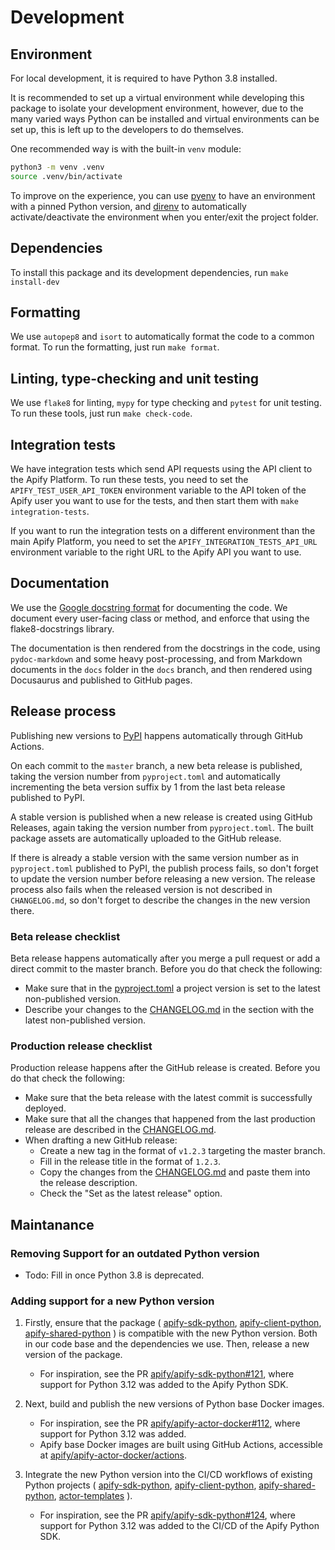 # Development

## Environment

For local development, it is required to have Python 3.8 installed.

It is recommended to set up a virtual environment while developing this package to isolate your development environment,
however, due to the many varied ways Python can be installed and virtual environments can be set up,
this is left up to the developers to do themselves.

One recommended way is with the built-in `venv` module:

```bash
python3 -m venv .venv
source .venv/bin/activate
```

To improve on the experience, you can use [pyenv](https://github.com/pyenv/pyenv) to have an environment with a pinned Python version,
and [direnv](https://github.com/direnv/direnv) to automatically activate/deactivate the environment when you enter/exit the project folder.

## Dependencies

To install this package and its development dependencies, run `make install-dev`

## Formatting

We use `autopep8` and `isort` to automatically format the code to a common format. To run the formatting, just run `make format`.

## Linting, type-checking and unit testing

We use `flake8` for linting, `mypy` for type checking and `pytest` for unit testing. To run these tools, just run `make check-code`.

## Integration tests

We have integration tests which send API requests using the API client to the Apify Platform.
To run these tests, you need to set the `APIFY_TEST_USER_API_TOKEN` environment variable to the API token of the Apify user you want to use for the tests,
and then start them with `make integration-tests`.

If you want to run the integration tests on a different environment than the main Apify Platform,
you need to set the `APIFY_INTEGRATION_TESTS_API_URL` environment variable to the right URL to the Apify API you want to use.

## Documentation

We use the [Google docstring format](https://sphinxcontrib-napoleon.readthedocs.io/en/latest/example_google.html) for documenting the code.
We document every user-facing class or method, and enforce that using the flake8-docstrings library.

The documentation is then rendered from the docstrings in the code, using `pydoc-markdown` and some heavy post-processing,
and from Markdown documents in the `docs` folder in the `docs` branch, and then rendered using Docusaurus and published to GitHub pages.

## Release process

Publishing new versions to [PyPI](https://pypi.org/project/apify-client) happens automatically through GitHub Actions.

On each commit to the `master` branch, a new beta release is published, taking the version number from `pyproject.toml`
and automatically incrementing the beta version suffix by 1 from the last beta release published to PyPI.

A stable version is published when a new release is created using GitHub Releases, again taking the version number from `pyproject.toml`.
The built package assets are automatically uploaded to the GitHub release.

If there is already a stable version with the same version number as in `pyproject.toml` published to PyPI, the publish process fails,
so don't forget to update the version number before releasing a new version.
The release process also fails when the released version is not described in `CHANGELOG.md`,
so don't forget to describe the changes in the new version there.

### Beta release checklist

Beta release happens automatically after you merge a pull request or add a direct commit to the master branch. Before you do that check the following:

- Make sure that in the [pyproject.toml](https://github.com/apify/apify-sdk-python/blob/master/pyproject.toml) a project version is set to the latest non-published version.
- Describe your changes to the [CHANGELOG.md](https://github.com/apify/apify-sdk-python/blob/master/CHANGELOG.md) in the section with the latest non-published version.

### Production release checklist

Production release happens after the GitHub release is created. Before you do that check the following:

- Make sure that the beta release with the latest commit is successfully deployed.
- Make sure that all the changes that happened from the last production release are described in the [CHANGELOG.md](https://github.com/apify/apify-sdk-python/blob/master/CHANGELOG.md).
- When drafting a new GitHub release:
    - Create a new tag in the format of `v1.2.3` targeting the master branch.
    - Fill in the release title in the format of `1.2.3`.
    - Copy the changes from the [CHANGELOG.md](https://github.com/apify/apify-sdk-python/blob/master/CHANGELOG.md) and paste them into the release description.
    - Check the "Set as the latest release" option.

## Maintanance

### Removing Support for an outdated Python version

- Todo: Fill in once Python 3.8 is deprecated.

### Adding support for a new Python version

1) Firstly, ensure that the package (
    [apify-sdk-python](https://github.com/apify/apify-sdk-python),
    [apify-client-python](https://github.com/apify/apify-client-python),
    [apify-shared-python](https://github.com/apify/apify-shared-python)
) is compatible with the new Python version. Both in our code base and
the dependencies we use. Then, release a new version of the package.
    - For inspiration, see the PR
    [apify/apify-sdk-python#121](https://github.com/apify/apify-sdk-python/pull/121),
    where support for Python 3.12 was added to the Apify Python SDK.

2) Next, build and publish the new versions of Python base Docker images.
    - For inspiration, see the PR
    [apify/apify-actor-docker#112](https://github.com/apify/apify-actor-docker/pull/112),
    where support for Python 3.12 was added.
    - Apify base Docker images are built using GitHub Actions, accessible at
    [apify/apify-actor-docker/actions](https://github.com/apify/apify-actor-docker/actions).

3) Integrate the new Python version into the CI/CD workflows
of existing Python projects (
    [apify-sdk-python](https://github.com/apify/apify-sdk-python),
    [apify-client-python](https://github.com/apify/apify-client-python),
    [apify-shared-python](https://github.com/apify/apify-shared-python),
    [actor-templates](https://github.com/apify/actor-templates)
).
    - For inspiration, see the PR
    [apify/apify-sdk-python#124](https://github.com/apify/apify-sdk-python/pull/124),
    where support for Python 3.12 was added to the CI/CD of the Apify Python SDK.
